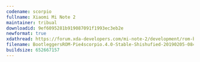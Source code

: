```yaml
---
codename: scorpio
fullname: Xiaomi Mi Note 2
maintainer: tribual
downloadid: 9ef6095281b919087091f1993ec3eb2e
newformat: true
xdathread: https://forum.xda-developers.com/mi-note-2/development/rom-bootleggers-t3875691
filename: BootleggersROM-Pie4scorpio.4.0-Stable-Shishufied-20190205-084540.zip
buildsize: 652667157
---
```

